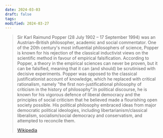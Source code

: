 ```yaml
---
date: 2024-03-03
draft: false
tags: 
modified: 2024-03-27
---
```

> Sir Karl Raimund Popper  (28 July 1902 – 17 September 1994) was an Austrian–British philosopher, academic and social commentator. One of the 20th century's most influential philosophers of science, Popper is known for his rejection of the classical inductivist views on the scientific method in favour of empirical falsification. According to Popper, a theory in the empirical sciences can never be proven, but it can be falsified, meaning that it can (and should) be scrutinised with decisive experiments. Popper was opposed to the classical justificationist account of knowledge, which he replaced with critical rationalism, namely "the first non-justificational philosophy of criticism in the history of philosophy".In political discourse, he is known for his vigorous defence of liberal democracy and the principles of social criticism that he believed made a flourishing open society possible. His political philosophy embraced ideas from major democratic political ideologies, including libertarianism/classical liberalism, socialism/social democracy and conservatism, and attempted to reconcile them.
>
> [Wikipedia](https://en.wikipedia.org/wiki/Karl%20Popper)

